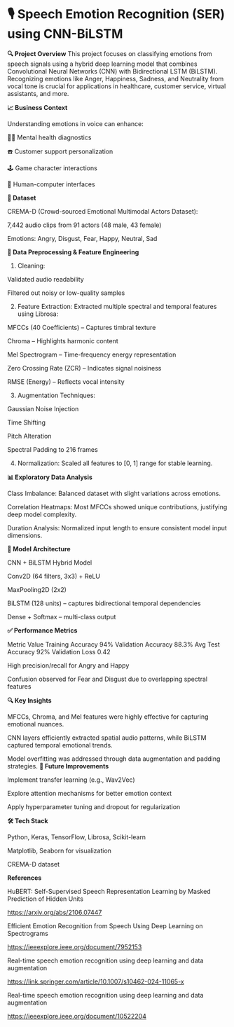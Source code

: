 
# 🎙️ Speech Emotion Recognition (SER) using CNN-BiLSTM
**🔍 Project Overview**
This project focuses on classifying emotions from speech signals using a hybrid deep learning model that combines Convolutional Neural Networks (CNN) with Bidirectional LSTM (BiLSTM). Recognizing emotions like Anger, Happiness, Sadness, and Neutrality from vocal tone is crucial for applications in healthcare, customer service, virtual assistants, and more.

**📈 Business Context**

Understanding emotions in voice can enhance:

🧑‍⚕️ Mental health diagnostics

☎️ Customer support personalization

🕹️ Game character interactions

🧠 Human-computer interfaces

**📁 Dataset**

CREMA-D (Crowd-sourced Emotional Multimodal Actors Dataset):

7,442 audio clips from 91 actors (48 male, 43 female)

Emotions: Angry, Disgust, Fear, Happy, Neutral, Sad

**🧪 Data Preprocessing & Feature Engineering**

1. Cleaning:

Validated audio readability

Filtered out noisy or low-quality samples

2. Feature Extraction:
Extracted multiple spectral and temporal features using Librosa:

MFCCs (40 Coefficients) – Captures timbral texture

Chroma – Highlights harmonic content

Mel Spectrogram – Time-frequency energy representation

Zero Crossing Rate (ZCR) – Indicates signal noisiness

RMSE (Energy) – Reflects vocal intensity

3. Augmentation Techniques:

Gaussian Noise Injection

Time Shifting

Pitch Alteration

Spectral Padding to 216 frames

4. Normalization: Scaled all features to [0, 1] range for stable learning.

**📊 Exploratory Data Analysis**

Class Imbalance: Balanced dataset with slight variations across emotions.

Correlation Heatmaps: Most MFCCs showed unique contributions, justifying deep model complexity.

Duration Analysis: Normalized input length to ensure consistent model input dimensions.

**🧠 Model Architecture**

CNN + BiLSTM Hybrid Model

Conv2D (64 filters, 3x3) + ReLU

MaxPooling2D (2x2)

BiLSTM (128 units) – captures bidirectional temporal dependencies

Dense + Softmax – multi-class output

**✅ Performance Metrics**

Metric	Value
Training Accuracy	94%
Validation Accuracy	88.3%
Avg Test Accuracy	92%
Validation Loss	0.42

High precision/recall for Angry and Happy

Confusion observed for Fear and Disgust due to overlapping spectral features

**🔍 Key Insights**

MFCCs, Chroma, and Mel features were highly effective for capturing emotional nuances.

CNN layers efficiently extracted spatial audio patterns, while BiLSTM captured temporal emotional trends.

Model overfitting was addressed through data augmentation and padding strategies.
**🚀 Future Improvements**

Implement transfer learning (e.g., Wav2Vec)

Explore attention mechanisms for better emotion context

Apply hyperparameter tuning and dropout for regularization

**🛠️ Tech Stack**

Python, Keras, TensorFlow, Librosa, Scikit-learn

Matplotlib, Seaborn for visualization

CREMA-D dataset

**References**

HuBERT: Self-Supervised Speech Representation Learning by Masked Prediction of Hidden Units

https://arxiv.org/abs/2106.07447

Efficient Emotion Recognition from Speech Using Deep Learning on Spectrograms

https://ieeexplore.ieee.org/document/7952153

Real-time speech emotion recognition using deep learning and data augmentation

https://link.springer.com/article/10.1007/s10462-024-11065-x

Real-time speech emotion recognition using deep learning and data augmentation

https://ieeexplore.ieee.org/document/10522204
